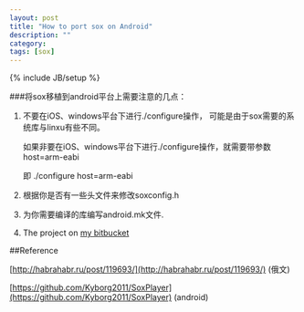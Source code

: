 ```yaml
---
layout: post
title: "How to port sox on Android"
description: ""
category: 
tags: [sox]
---
```

{% include JB/setup %}


###将sox移植到android平台上需要注意的几点：

1.	不要在iOS、windows平台下进行./configure操作， 可能是由于sox需要的系统库与linxu有些不同。

	如果非要在iOS、windows平台下进行./configure操作，就需要带参数 host=arm-eabi 

	即 ./configure host=arm-eabi 

2.	根据你是否有一些头文件来修改soxconfig.h

3.	为你需要编译的库编写android.mk文件.

4.	The project on [my bitbucket](https://bitbucket.org/LukeLu1263/sox-android-lib)

##Reference

[http://habrahabr.ru/post/119693/](http://habrahabr.ru/post/119693/) (俄文)

[https://github.com/Kyborg2011/SoxPlayer](https://github.com/Kyborg2011/SoxPlayer) (android)
